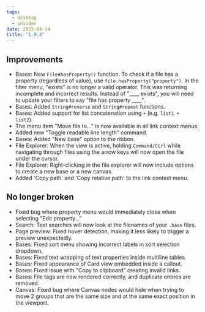 ```yaml
---
tags:
  - desktop
  - insider
date: 2025-08-14
title: "1.9.8"
---
```


## Improvements

- Bases: New `File#hasProperty()` function. To check if a file has a property (regardless of value), use `file.hasProperty("property")`. In the filter menu, "exists" is no longer a valid operator. This was returning incomplete and incorrect results. Instead of "____ exists", you will need to update your filters to say "file has property ____".
- Bases: Added `String#reverse` and `String#repeat` functions.
- Bases: Added support for list concatenation using `+` (e.g. `list1 + list2`).
- The menu item "Move file to..." is now available in all link context menus.
- Added new "Toggle readable line length" command.
- Bases: Added "New base" option to the ribbon.
- File Explorer: When the view is active, holding `Command/Ctrl` while navigating through files using the arrow keys will now open the file under the cursor.
- File Explorer: Right-clicking in the file explorer will now include options to create a new base or a new canvas.
- Added 'Copy path' and 'Copy relative path' to the link context menu.

## No longer broken

- Fixed bug where property menu would immediately close when selecting "Edit property..."
- Search: Text searches will now look at the filenames of your `.base` files.
- Page preview: Fixed hover detection, making it less likely to trigger a preview unexpectedly.
- Bases: Fixed sort menu showing incorrect labels in sort selection dropdown.
- Bases: Fixed text wrapping of text properties inside multiline tables.
- Bases: Fixed appearance of Card view embedded inside a callout.
- Bases: Fixed issue with "Copy to clipboard" creating invalid links.
- Bases: File tags are now rendered correctly, and duplicate entries are removed.
- Canvas: Fixed bug where Canvas nodes would hide when trying to move 2 groups that are the same size and at the same exact position in the viewport.
